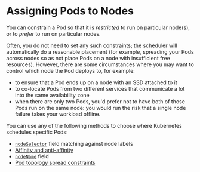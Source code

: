 # Assigning Pods to Nodes

You can constrain a Pod so that it is _restricted_ to run on particular node(s), or to _prefer_ to run on particular nodes.

Often, you do not need to set any such constraints; the scheduler will automatically do a reasonable placement (for example, spreading your Pods across nodes so as not place Pods on a node with insufficient free resources). However, there are some circumstances where you may want to control which node the Pod deploys to, for example:

- to ensure that a Pod ends up on a node with an SSD attached to it
- to co-locate Pods from two different services that communicate a lot into the same availability zone
- when there are only two Pods, you'd prefer not to have both of those Pods run on the same node: you would run the risk that a single node failure takes your workload offline.

You can use any of the following methods to choose where Kubernetes schedules specific Pods:

- [`nodeSelector`](./nodeSelector.md) field matching against node labels
- [Affinity and anti-affinity](./affinity-and-anti-affinity.md)
- [`nodeName`](./nodeName.md) field
- [Pod topology spread constraints](./pod-topology-spread-constraints.md)
